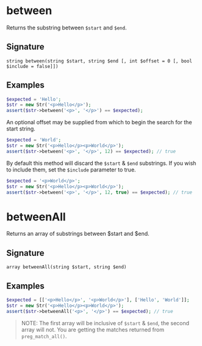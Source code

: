 # between
Returns the substring between `$start` and `$end`.

## Signature
`string between(string $start, string $end [, int $offset = 0 [, bool $include = false]])`

## Examples
```php
$expected = 'Hello';
$str = new Str('<p>Hello</p>');
assert($str->between('<p>', '</p>') == $expected);
```

An optional offset may be supplied from which to begin the search for the start string.

```php
$expected = 'World';
$str = new Str('<p>Hello</p><p>World</p>');
assert($str->between('<p>', '</p>', 12) == $expected); // true
```

By default this method will discard the `$start` & `$end` substrings.
If you wish to include them, set the `$include` parameter to true.

```php
$expected = '<p>World</p>';
$str = new Str('<p>Hello</p><p>World</p>');
assert($str->between('<p>', '</p>', 12, true) == $expected); // true
```

# betweenAll
Returns an array of substrings between $start and $end.

## Signature
`array betweenAll(string $start, string $end)`

## Examples
```php
$expected = [['<p>Hello</p>', '<p>World</p>'], ['Hello', 'World']];
$str = new Str('<p>Hello</p><p>World</p>');
assert($str->betweenAll('<p>', '</p>') == $expected); // true
```

> NOTE: The first array will be inclusive of `$start` & `$end`, the second
> array will not. You are getting the matches returned from `preg_match_all()`.
